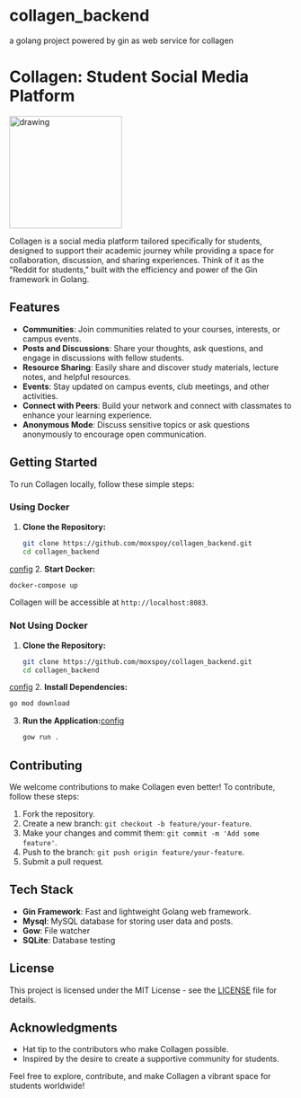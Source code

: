 # collagen_backend
a golang project powered by gin as web service for collagen

# Collagen: Student Social Media Platform

<img src="https://iconape.com/wp-content/png_logo_vector/gopher.png" alt="drawing" width="200"/>

Collagen is a social media platform tailored specifically for students, designed to support their academic journey while providing a space for collaboration, discussion, and sharing experiences. Think of it as the "Reddit for students," built with the efficiency and power of the Gin framework in Golang.

## Features

- **Communities**: Join communities related to your courses, interests, or campus events.
- **Posts and Discussions**: Share your thoughts, ask questions, and engage in discussions with fellow students.
- **Resource Sharing**: Easily share and discover study materials, lecture notes, and helpful resources.
- **Events**: Stay updated on campus events, club meetings, and other activities.
- **Connect with Peers**: Build your network and connect with classmates to enhance your learning experience.
- **Anonymous Mode**: Discuss sensitive topics or ask questions anonymously to encourage open communication.

## Getting Started

To run Collagen locally, follow these simple steps:

### Using Docker
1. **Clone the Repository:**
   ```bash
   git clone https://github.com/moxspoy/collagen_backend.git
   cd collagen_backend
   ```
[config](.git%2Fconfig)
2. **Start Docker:**
   ```bash
   docker-compose up
   ```
   Collagen will be accessible at `http://localhost:8083`.

### Not Using Docker
1. **Clone the Repository:**
   ```bash
   git clone https://github.com/moxspoy/collagen_backend.git
   cd collagen_backend
   ```
[config](.git%2Fconfig)
2. **Install Dependencies:**
   ```bash
   go mod download
   ```

3. **Run the Application:**[config](.git%2Fconfig)
   ```bash
   gow run .
   ```

## Contributing

We welcome contributions to make Collagen even better! To contribute, follow these steps:

1. Fork the repository.
2. Create a new branch: `git checkout -b feature/your-feature`.
3. Make your changes and commit them: `git commit -m 'Add some feature'`.
4. Push to the branch: `git push origin feature/your-feature`.
5. Submit a pull request.

## Tech Stack

- **Gin Framework**: Fast and lightweight Golang web framework.
- **Mysql**: MySQL database for storing user data and posts.
- **Gow**: File watcher
- **SQLite**: Database testing

## License

This project is licensed under the MIT License - see the [LICENSE](LICENSE) file for details.

## Acknowledgments

- Hat tip to the contributors who make Collagen possible.
- Inspired by the desire to create a supportive community for students.

Feel free to explore, contribute, and make Collagen a vibrant space for students worldwide!
